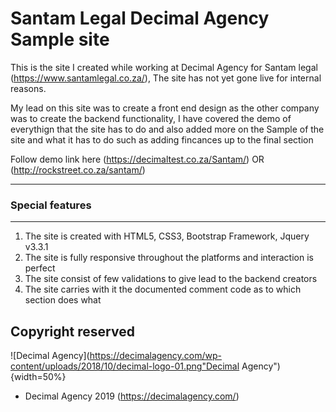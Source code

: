 # Santam Legal Decimal Agency Sample site
This is the site I created while working at Decimal Agency for Santam legal (https://www.santamlegal.co.za/), The site has not yet gone live for internal reasons.

My lead on this site was to create a front end design as the other company was to create the backend functionality, I have covered the demo of everythign that the site has to do and also added more on the Sample of the site and what it has to do such as adding fincances up to the final section

Follow demo link here (https://decimaltest.co.za/Santam/) OR (http://rockstreet.co.za/santam/)

--- 
### Special features
---

1. The site is created with HTML5, CSS3, Bootstrap Framework, Jquery v3.3.1
2. The site is fully responsive throughout the platforms and interaction is perfect
3. The site consist of few validations to give lead to the backend creators
4. The site carries with it the documented comment code as to which section does what



## Copyright reserved
![Decimal Agency](https://decimalagency.com/wp-content/uploads/2018/10/decimal-logo-01.png"Decimal Agency") {width=50%}

* Decimal Agency 2019 (https://decimalagency.com/)


